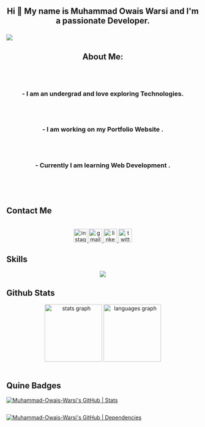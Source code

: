 <h2 align="center">Hi 👋 My name is Muhammad Owais Warsi and I'm a passionate Developer.</h2>

###


<img src="https://camo.githubusercontent.com/932de7203822cd30c97c3738ea06eb3b41d580daf9f9efc2adb5a6f5d3e98c13/68747470733a2f2f717463696e666f746563682e636f6d2f696d616765732f7765622d646576656c6f706d656e742f636d732d776562736974652d646576656c6f706d656e742d736572766963652e676966"></img>

<div align="center"><h2>About Me:</h2><br><br><h3>-  I am an undergrad and love exploring  Technologies.</h3><br><br><h3>- I am working on my Portfolio Website .</h3>
  <br><br><h3>- Currently I am learning Web Development .</h3><br><br>
</div>

<br clear="both">
<h2>Contact Me</h2>
<br>
<div align="center">
  <a href="https://www.instagram.com/owaiswarsi2/" target="_blank">
    <img src="https://img.shields.io/static/v1?message=Instagram&logo=instagram&label=&color=E4405F&logoColor=white&labelColor=&style=for-the-badge" height="35" alt="instagram logo"  />
  </a>
  <a href="warsimuhammadowais@gmail.com" target="_blank">
    <img src="https://img.shields.io/static/v1?message=Gmail&logo=gmail&label=&color=D14836&logoColor=white&labelColor=&style=for-the-badge" height="35" alt="gmail logo"  />
  </a>
  <a href="https://www.linkedin.com/in/muhammad-owais-warsi-318987276/" target="_blank">
    <img src="https://img.shields.io/static/v1?message=LinkedIn&logo=linkedin&label=&color=0077B5&logoColor=white&labelColor=&style=for-the-badge" height="35" alt="linkedin logo"  />
  </a>
  <a href="https://twitter.com/MO_warsi786" target="_blank">
    <img src="https://img.shields.io/static/v1?message=Twitter&logo=twitter&label=&color=1DA1F2&logoColor=white&labelColor=&style=for-the-badge" height="35" alt="twitter logo"  />
  </a>
</div>

###
<h2>Skills</h2>


<p align="center">
  <a href="https://skillicons.dev">
    <img src="https://skillicons.dev/icons?i=html,css,js,cpp,python,c,nodejs,express,git,linux,react,mysql,mongodb,github&perline=7" />
  </a>
</p>

<h2>Github Stats</h2>
<div align="center">
  <img src="https://github-readme-stats.vercel.app/api?username=Muhammad-Owais-Warsi&hide_title=false&hide_rank=false&show_icons=true&include_all_commits=true&count_private=true&disable_animations=false&theme=dracula&locale=en&hide_border=false" height="150" alt="stats graph"  />
  <img src="https://github-readme-stats.vercel.app/api/top-langs?username=Muhammad-Owais-Warsi&locale=en&hide_title=false&layout=compact&card_width=320&langs_count=5&theme=dracula&hide_border=false" height="150" alt="languages graph"  />
</div>

<br>
<h2>Quine Badges</h2>

[![Muhammad-Owais-Warsi's GitHub | Stats](https://stats.quine.sh/Muhammad-Owais-Warsi/github?theme=dark)](http://localhost:3000?utm_source=widgets&utm_campaign=Muhammad-Owais-Warsi)<pre></pre>  [![Muhammad-Owais-Warsi's GitHub | Dependencies](https://stats.quine.sh/Muhammad-Owais-Warsi/dependencies?theme=dark)](http://localhost:3000?utm_source=widgets&utm_campaign=Muhammad-Owais-Warsi)


<br clear="both">







